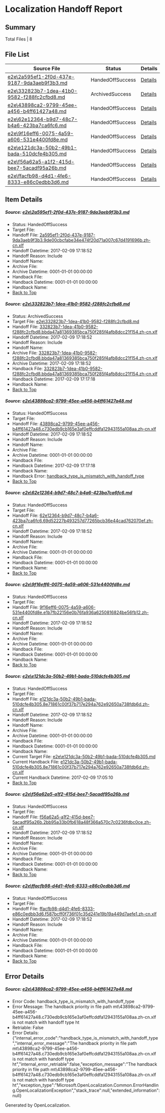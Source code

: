 # <a name='report-top'></a> Localization Handoff Report

## Summary
 Total Files | 8

## File List
 Source File | Status | Details 
 ----------- | ------ | ------- 
 [e2e\2a595ef1-2f0d-437e-9187-9da3aeb9f3b3.md](https://github.com/OpenLocalizationTestOrg/ol-test0/blob/3ebcfcfd11aecce8998103d94f6c8d5fe3ba5cec/e2e/2a595ef1-2f0d-437e-9187-9da3aeb9f3b3.md) | HandedOffSuccess | [Details](#6efb07f47d224102972bec09a690098c73ec58211)
 [e2e\332823b7-1dea-41b0-9582-f288fc2cfbd8.md](https://github.com/OpenLocalizationTestOrg/ol-test0/blob/f31196906bf2ba658ed609c7bd8087d0a2055014/e2e/332823b7-1dea-41b0-9582-f288fc2cfbd8.md) | ArchivedSuccess | [Details](#980e8581864ca956669a38ef64c9daf8ffaffd153)
 [e2e\43898ca2-9799-45ee-a456-b4ff61427a48.md](https://github.com/OpenLocalizationTestOrg/ol-test0/blob/f6e41b07a0bae3c0a18e6c8307bb9579f2dd3663/e2e/43898ca2-9799-45ee-a456-b4ff61427a48.md) | HandedOffSuccess | [Details](#976a0baa5d7b9be38055d34ffed433ca35f982234)
 [e2e\62e12364-b9d7-48c7-b4a6-423ba7ca6fc6.md](https://github.com/OpenLocalizationTestOrg/ol-test0/blob/b51d68ec6965a3dec2feecbd9c772740b3b861e3/e2e/62e12364-b9d7-48c7-b4a6-423ba7ca6fc6.md) | HandedOffSuccess | [Details](#be848307d4429944569a22fed68d1d504e4e8c675)
 [e2e\9f16eff6-0075-4a59-a606-531e4400fd8e.md](https://github.com/OpenLocalizationTestOrg/ol-test0/blob/466acbf3103dc6d27eab4ac8a4dce3822b8c0f85/e2e/9f16eff6-0075-4a59-a606-531e4400fd8e.md) | HandedOffSuccess | [Details](#b50045bb6181b2add402121beb43a2dddc30360e6)
 [e2e\e121dc3a-50b2-49b1-bada-510dcfe4b305.md](https://github.com/OpenLocalizationTestOrg/ol-test0/blob/0c6671cfc655c73f2c309c902b6411e000121f25/e2e/e121dc3a-50b2-49b1-bada-510dcfe4b305.md) | HandedOffSuccess | [Details](#6ec6bf40a73b203aa36f14826d8b0c049249f3ae7)
 [e2e\f56a62a5-a1f2-415d-bee7-5acadf95a26b.md](https://github.com/OpenLocalizationTestOrg/ol-test0/blob/a463dc07fb9825acb75f405c957b93247d7e47dd/e2e/f56a62a5-a1f2-415d-bee7-5acadf95a26b.md) | HandedOffSuccess | [Details](#0532a5328df5d1edb60da40d8c6f78c0c00ade818)
 [e2e\ffacfb98-d4d1-4fe6-8333-e86c0edbb3d6.md](https://github.com/OpenLocalizationTestOrg/ol-test0/blob/3ebcfcfd11aecce8998103d94f6c8d5fe3ba5cec/e2e/ffacfb98-d4d1-4fe6-8333-e86c0edbb3d6.md) | HandedOffSuccess | [Details](#a7b8ec6729b5a998a7e8606bccd69a152339d7429)

## Item Details
##### <a name='6efb07f47d224102972bec09a690098c73ec58211'></a> Source: [e2e\2a595ef1-2f0d-437e-9187-9da3aeb9f3b3.md](https://github.com/OpenLocalizationTestOrg/ol-test0/blob/3ebcfcfd11aecce8998103d94f6c8d5fe3ba5cec/e2e/2a595ef1-2f0d-437e-9187-9da3aeb9f3b3.md)
* Status: HandedOffSuccess
* Target File: 
* Handoff File: [2a595ef1-2f0d-437e-9187-9da3aeb9f3b3.9de00cbcfabe34e474f20d71a007c67d4191696b.zh-cn.xlf](https://github.com/OpenLocalizationTestOrg/ol-test0-handoff/blob/4c5f81739bd94e4e200b49d9e080b34e653a9dc3/ol-handoff/OpenLocalizationTestOrg/ol-test0-zhcn/shujia/2a595ef1-2f0d-437e-9187-9da3aeb9f3b3.9de00cbcfabe34e474f20d71a007c67d4191696b.zh-cn.xlf)
* Handoff Datetime: 2017-02-09 17:18:52
* Handoff Reason: Include
* Handoff Name: 
* Archive File: 
* Archive Datetime: 0001-01-01 00:00:00
* Handback File: 
* Handback Datetime: 0001-01-01 00:00:00
* Handback Name: 
* [Back to Top](#report-top)

##### <a name='980e8581864ca956669a38ef64c9daf8ffaffd153'></a> Source: [e2e\332823b7-1dea-41b0-9582-f288fc2cfbd8.md](https://github.com/OpenLocalizationTestOrg/ol-test0/blob/f31196906bf2ba658ed609c7bd8087d0a2055014/e2e/332823b7-1dea-41b0-9582-f288fc2cfbd8.md)
* Status: ArchivedSuccess
* Target File: [e2e\332823b7-1dea-41b0-9582-f288fc2cfbd8.md](https://github.com/OpenLocalizationTestOrg/ol-test0-zhcn/blob/dcad58086157131fa8dceaabd74abad34f673a67/e2e/332823b7-1dea-41b0-9582-f288fc2cfbd8.md)
* Handoff File: [332823b7-1dea-41b0-9582-f288fc2cfbd8.bbda47a81369385bca750f285f4afb8dcc21f154.zh-cn.xlf](https://github.com/OpenLocalizationTestOrg/ol-test0-handoff/blob/4c5f81739bd94e4e200b49d9e080b34e653a9dc3/ol-handoff/OpenLocalizationTestOrg/ol-test0-zhcn/shujia/332823b7-1dea-41b0-9582-f288fc2cfbd8.bbda47a81369385bca750f285f4afb8dcc21f154.zh-cn.xlf)
* Handoff Datetime: 2017-02-09 17:18:52
* Handoff Reason: Include
* Handoff Name: 
* Archive File: [332823b7-1dea-41b0-9582-f288fc2cfbd8.bbda47a81369385bca750f285f4afb8dcc21f154.zh-cn.xlf](https://github.com/OpenLocalizationTestOrg/ol-test0-handoff/blob/0b9b944a0a9b5267540e70e218eebf829a5cac69/ol-archive/OpenLocalizationTestOrg/ol-test0-zhcn/shujia/332823b7-1dea-41b0-9582-f288fc2cfbd8.bbda47a81369385bca750f285f4afb8dcc21f154.zh-cn.xlf)
* Archive Datetime: 2017-02-09 17:18:52
* Handback File: [332823b7-1dea-41b0-9582-f288fc2cfbd8.bbda47a81369385bca750f285f4afb8dcc21f154.zh-cn.xlf](https://github.com/OpenLocalizationTestOrg/ol-test0-handback/blob/8c01c997b07c63c6f0211378d44fb7402d2cbfe8/ol-handback/OpenLocalizationTestOrg/ol-test0-zhcn/shujia/ht/332823b7-1dea-41b0-9582-f288fc2cfbd8.bbda47a81369385bca750f285f4afb8dcc21f154.zh-cn.xlf)
* Handback Datetime: 2017-02-09 17:17:18
* Handback Name: 
* [Back to Top](#report-top)

##### <a name='976a0baa5d7b9be38055d34ffed433ca35f982234'></a> Source: [e2e\43898ca2-9799-45ee-a456-b4ff61427a48.md](https://github.com/OpenLocalizationTestOrg/ol-test0/blob/f6e41b07a0bae3c0a18e6c8307bb9579f2dd3663/e2e/43898ca2-9799-45ee-a456-b4ff61427a48.md)
* Status: HandedOffSuccess
* Target File: 
* Handoff File: [43898ca2-9799-45ee-a456-b4ff61427a48.c730edb9cb165e3af0effcddfa12943155a108aa.zh-cn.xlf](https://github.com/OpenLocalizationTestOrg/ol-test0-handoff/blob/4c5f81739bd94e4e200b49d9e080b34e653a9dc3/ol-handoff/OpenLocalizationTestOrg/ol-test0-zhcn/shujia/43898ca2-9799-45ee-a456-b4ff61427a48.c730edb9cb165e3af0effcddfa12943155a108aa.zh-cn.xlf)
* Handoff Datetime: 2017-02-09 17:18:52
* Handoff Reason: Include
* Handoff Name: 
* Archive File: 
* Archive Datetime: 0001-01-01 00:00:00
* Handback File: 
* Handback Datetime: 2017-02-09 17:17:18
* Handback Name: 
* Handback Error: [handback_type_is_mismatch_with_handoff_type](#976a0baa5d7b9be38055d34ffed433ca35f982234handback_type_is_mismatch_with_handoff_type)
* [Back to Top](#report-top)

##### <a name='be848307d4429944569a22fed68d1d504e4e8c675'></a> Source: [e2e\62e12364-b9d7-48c7-b4a6-423ba7ca6fc6.md](https://github.com/OpenLocalizationTestOrg/ol-test0/blob/b51d68ec6965a3dec2feecbd9c772740b3b861e3/e2e/62e12364-b9d7-48c7-b4a6-423ba7ca6fc6.md)
* Status: HandedOffSuccess
* Target File: 
* Handoff File: [62e12364-b9d7-48c7-b4a6-423ba7ca6fc6.69d52227b493257d77265bcb36e44cad762070ef.zh-cn.xlf](https://github.com/OpenLocalizationTestOrg/ol-test0-handoff/blob/4c5f81739bd94e4e200b49d9e080b34e653a9dc3/ol-handoff/OpenLocalizationTestOrg/ol-test0-zhcn/shujia/62e12364-b9d7-48c7-b4a6-423ba7ca6fc6.69d52227b493257d77265bcb36e44cad762070ef.zh-cn.xlf)
* Handoff Datetime: 2017-02-09 17:18:52
* Handoff Reason: Include
* Handoff Name: 
* Archive File: 
* Archive Datetime: 0001-01-01 00:00:00
* Handback File: 
* Handback Datetime: 0001-01-01 00:00:00
* Handback Name: 
* [Back to Top](#report-top)

##### <a name='b50045bb6181b2add402121beb43a2dddc30360e6'></a> Source: [e2e\9f16eff6-0075-4a59-a606-531e4400fd8e.md](https://github.com/OpenLocalizationTestOrg/ol-test0/blob/466acbf3103dc6d27eab4ac8a4dce3822b8c0f85/e2e/9f16eff6-0075-4a59-a606-531e4400fd8e.md)
* Status: HandedOffSuccess
* Target File: 
* Handoff File: [9f16eff6-0075-4a59-a606-531e4400fd8e.e1b7fb22156e0b76fa936a6250816824be56fb12.zh-cn.xlf](https://github.com/OpenLocalizationTestOrg/ol-test0-handoff/blob/4c5f81739bd94e4e200b49d9e080b34e653a9dc3/ol-handoff/OpenLocalizationTestOrg/ol-test0-zhcn/shujia/9f16eff6-0075-4a59-a606-531e4400fd8e.e1b7fb22156e0b76fa936a6250816824be56fb12.zh-cn.xlf)
* Handoff Datetime: 2017-02-09 17:18:52
* Handoff Reason: Include
* Handoff Name: 
* Archive File: 
* Archive Datetime: 0001-01-01 00:00:00
* Handback File: 
* Handback Datetime: 0001-01-01 00:00:00
* Handback Name: 
* [Back to Top](#report-top)

##### <a name='6ec6bf40a73b203aa36f14826d8b0c049249f3ae7'></a> Source: [e2e\e121dc3a-50b2-49b1-bada-510dcfe4b305.md](https://github.com/OpenLocalizationTestOrg/ol-test0/blob/0c6671cfc655c73f2c309c902b6411e000121f25/e2e/e121dc3a-50b2-49b1-bada-510dcfe4b305.md)
* Status: HandedOffSuccess
* Target File: 
* Handoff File: [e121dc3a-50b2-49b1-bada-510dcfe4b305.8e71861c00f37b717e294a762e92650a738fdb6d.zh-cn.xlf](https://github.com/OpenLocalizationTestOrg/ol-test0-handoff/blob/4c5f81739bd94e4e200b49d9e080b34e653a9dc3/ol-handoff/OpenLocalizationTestOrg/ol-test0-zhcn/shujia/e121dc3a-50b2-49b1-bada-510dcfe4b305.8e71861c00f37b717e294a762e92650a738fdb6d.zh-cn.xlf)
* Handoff Datetime: 2017-02-09 17:18:52
* Handoff Reason: Include
* Handoff Name: 
* Archive File: 
* Archive Datetime: 0001-01-01 00:00:00
* Handback File: 
* Handback Datetime: 0001-01-01 00:00:00
* Handback Name: 
* Current Target File: [e2e\e121dc3a-50b2-49b1-bada-510dcfe4b305.md](https://github.com/OpenLocalizationTestOrg/ol-test0-zhcn/blob/c24ef9e6af4645a19b6398ac04b2c662c61fab76/e2e/e121dc3a-50b2-49b1-bada-510dcfe4b305.md)
* Current Handback File: [e121dc3a-50b2-49b1-bada-510dcfe4b305.8e71861c00f37b717e294a762e92650a738fdb6d.zh-cn.xlf](https://github.com/OpenLocalizationTestOrg/ol-test0-handback/blob/8030a046b489d29fae0b854b5e1322b93829f350/ol-handback/OpenLocalizationTestOrg/ol-test0-zhcn/shujia/ht/e121dc3a-50b2-49b1-bada-510dcfe4b305.8e71861c00f37b717e294a762e92650a738fdb6d.zh-cn.xlf)
* Current Handback Datetime: 2017-02-09 17:05:10
* [Back to Top](#report-top)

##### <a name='0532a5328df5d1edb60da40d8c6f78c0c00ade818'></a> Source: [e2e\f56a62a5-a1f2-415d-bee7-5acadf95a26b.md](https://github.com/OpenLocalizationTestOrg/ol-test0/blob/a463dc07fb9825acb75f405c957b93247d7e47dd/e2e/f56a62a5-a1f2-415d-bee7-5acadf95a26b.md)
* Status: HandedOffSuccess
* Target File: 
* Handoff File: [f56a62a5-a1f2-415d-bee7-5acadf95a26b.2bb95a33b0fb618a48f366a570c7c0236fdbc0ce.zh-cn.xlf](https://github.com/OpenLocalizationTestOrg/ol-test0-handoff/blob/4c5f81739bd94e4e200b49d9e080b34e653a9dc3/ol-handoff/OpenLocalizationTestOrg/ol-test0-zhcn/shujia/f56a62a5-a1f2-415d-bee7-5acadf95a26b.2bb95a33b0fb618a48f366a570c7c0236fdbc0ce.zh-cn.xlf)
* Handoff Datetime: 2017-02-09 17:18:52
* Handoff Reason: Include
* Handoff Name: 
* Archive File: 
* Archive Datetime: 0001-01-01 00:00:00
* Handback File: 
* Handback Datetime: 0001-01-01 00:00:00
* Handback Name: 
* [Back to Top](#report-top)

##### <a name='a7b8ec6729b5a998a7e8606bccd69a152339d7429'></a> Source: [e2e\ffacfb98-d4d1-4fe6-8333-e86c0edbb3d6.md](https://github.com/OpenLocalizationTestOrg/ol-test0/blob/3ebcfcfd11aecce8998103d94f6c8d5fe3ba5cec/e2e/ffacfb98-d4d1-4fe6-8333-e86c0edbb3d6.md)
* Status: HandedOffSuccess
* Target File: 
* Handoff File: [ffacfb98-d4d1-4fe6-8333-e86c0edbb3d6.f587bcff0f736f01c35d241e19b19a449d7aefe1.zh-cn.xlf](https://github.com/OpenLocalizationTestOrg/ol-test0-handoff/blob/4c5f81739bd94e4e200b49d9e080b34e653a9dc3/ol-handoff/OpenLocalizationTestOrg/ol-test0-zhcn/shujia/ffacfb98-d4d1-4fe6-8333-e86c0edbb3d6.f587bcff0f736f01c35d241e19b19a449d7aefe1.zh-cn.xlf)
* Handoff Datetime: 2017-02-09 17:18:52
* Handoff Reason: Include
* Handoff Name: 
* Archive File: 
* Archive Datetime: 0001-01-01 00:00:00
* Handback File: 
* Handback Datetime: 0001-01-01 00:00:00
* Handback Name: 
* [Back to Top](#report-top)


## Error Details
##### <a name='976a0baa5d7b9be38055d34ffed433ca35f982234handback_type_is_mismatch_with_handoff_type'></a> Source: [e2e\43898ca2-9799-45ee-a456-b4ff61427a48.md](#976a0baa5d7b9be38055d34ffed433ca35f982234)
* Error Code: handback_type_is_mismatch_with_handoff_type
* Error Message: The handback priority in file path mt\43898ca2-9799-45ee-a456-b4ff61427a48.c730edb9cb165e3af0effcddfa12943155a108aa.zh-cn.xlf is not match with handoff type ht
* Retriable: False
* Error Details: {"internal_error_code":"handback_type_is_mismatch_with_handoff_type","internal_error_message":"The handback priority in file path mt\\43898ca2-9799-45ee-a456-b4ff61427a48.c730edb9cb165e3af0effcddfa12943155a108aa.zh-cn.xlf is not match with handoff type ht","internal_error_retriable":false,"exception_message":"The handback priority in file path mt\\43898ca2-9799-45ee-a456-b4ff61427a48.c730edb9cb165e3af0effcddfa12943155a108aa.zh-cn.xlf is not match with handoff type ht","exception_type":"Microsoft.OpenLocalization.Common.ErrorHandling.OpenLocalizationException","stack_trace":null,"extended_information":null}


Generated by OpenLocalization.

